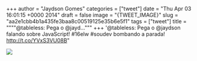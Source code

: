 
+++
author = "Jaydson Gomes"
categories = ["tweet"]
date = "Thu Apr 03 16:01:15 +0000 2014"
draft = false
image = "{TWEET_IMAGE}"
slug = "aa2e1cbb4b1a435fe3baa8c00519125e35b6e5f1"
tags = ["tweet"]
title = """"@tableless: Pega o @jayd..."""
+++
'@tableless: Pega o @jaydson falando sobre JavaScript! #16elw #soudev bombando a parada! http://t.co/YVxS3VU08B"

![](/images/tweet-media/451751289689751553-BkThp6LIUAAflOF.jpg)